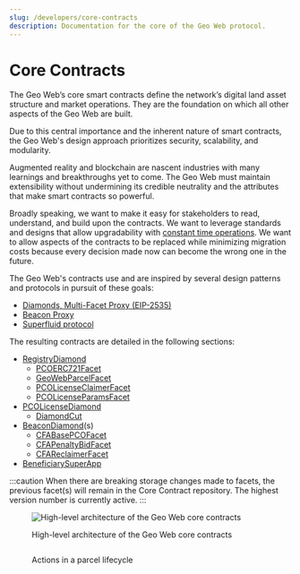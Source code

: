 ```yaml
---
slug: /developers/core-contracts
description: Documentation for the core of the Geo Web protocol.
---
```


# Core Contracts

The Geo Web’s core smart contracts define the network’s digital land asset structure and market operations. They are the foundation on which all other aspects of the Geo Web are built.

Due to this central importance and the inherent nature of smart contracts, the Geo Web's design approach prioritizes security, scalability, and modularity.&#x20;

Augmented reality and blockchain are nascent industries with many learnings and breakthroughs yet to come. The Geo Web must maintain extensibility without undermining its credible neutrality and the attributes that make smart contracts so powerful.

Broadly speaking, we want to make it easy for stakeholders to read, understand, and build upon the contracts. We want to leverage standards and designs that allow upgradability with [constant time operations](https://en.wikipedia.org/wiki/Time_complexity#Constant_time). We want to allow aspects of the contracts to be replaced while minimizing migration costs because every decision made now can become the wrong one in the future.

The Geo Web's contracts use and are inspired by several design patterns and protocols in pursuit of these goals:

- [Diamonds, Multi-Facet Proxy (EIP-2535)](standards-and-protocols/diamonds-multi-facet-proxy-eip-2535.md)
- [Beacon Proxy](standards-and-protocols/beacon-proxy.md)
- [Superfluid protocol](standards-and-protocols/superfluid.md)&#x20;

The resulting contracts are detailed in the following sections:

- [RegistryDiamond](registrydiamond/)
  - [PCOERC721Facet](registrydiamond/erc721facet.md)
  - [GeoWebParcelFacet](registrydiamond/geowebparcelfacet/)
  - [PCOLicenseClaimerFacet](registrydiamond/pcolicenseclaimerfacet.md)
  - [PCOLicenseParamsFacet](registrydiamond/pcolicenseparamsfacet.md)
- [PCOLicenseDiamond](pcolicensediamond/)
  - [DiamondCut](pcolicensediamond/diamondcut.md)
- [BeaconDiamond](beacondiamond/)(s)
  - [CFABasePCOFacet](beacondiamond/cfabasepcofacet.md)
  - [CFAPenaltyBidFacet](beacondiamond/cfapenaltybidfacet.md)
  - [CFAReclaimerFacet](beacondiamond/cfareclaimerfacet.md)
- [BeneficiarySuperApp](beneficiarysuperapp.md)

:::caution
When there are breaking storage changes made to facets, the previous facet(s) will remain in the Core Contract repository. The highest version number is currently active.
:::

<figure><img src="/assets/Core-Contract-Architecture-Diagram.png" alt="High-level architecture of the Geo Web core contracts"/><figcaption><p>High-level architecture of the Geo Web core contracts</p></figcaption></figure>

<figure><img src="/assets/Parcel-Actions-Lifecycle_v2.png" alt=""/><figcaption><p>Actions in a parcel lifecycle</p></figcaption></figure>
